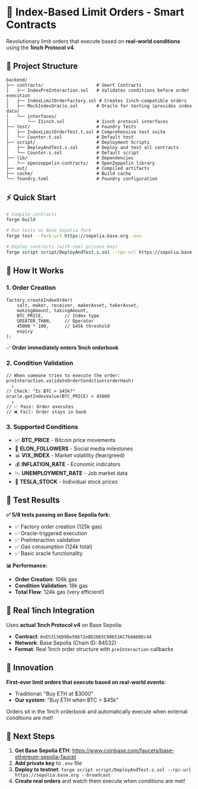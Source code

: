 # 🚀 Index-Based Limit Orders - Smart Contracts

Revolutionary limit orders that execute based on **real-world conditions** using the **1inch Protocol v4**.

## 📁 Project Structure

```
backend/
├── contracts/                    # Smart Contracts
│   ├── IndexPreInteraction.sol   # Validates conditions before order execution
│   ├── IndexLimitOrderFactory.sol # Creates 1inch-compatible orders
│   ├── MockIndexOracle.sol       # Oracle for testing (provides index data)
│   └── interfaces/
│       └── I1inch.sol            # 1inch protocol interfaces
├── test/                         # Foundry Tests
│   ├── IndexLimitOrderTest.t.sol # Comprehensive test suite
│   └── Counter.t.sol             # Default test
├── script/                       # Deployment Scripts
│   ├── DeployAndTest.s.sol       # Deploy and test all contracts
│   └── Counter.s.sol             # Default script
├── lib/                          # Dependencies
│   └── openzeppelin-contracts/   # OpenZeppelin library
├── out/                          # Compiled artifacts
├── cache/                        # Build cache
└── foundry.toml                  # Foundry configuration
```

## ⚡ Quick Start

```bash
# Compile contracts
forge build

# Run tests on Base Sepolia fork
forge test --fork-url https://sepolia.base.org -vvv

# Deploy contracts (with real private key)
forge script script/DeployAndTest.s.sol --rpc-url https://sepolia.base.org --broadcast
```

## 🎯 How It Works

### 1. **Order Creation**
```solidity
factory.createIndexOrder(
    salt, maker, receiver, makerAsset, takerAsset,
    makingAmount, takingAmount,
    BTC_PRICE,        // Index type
    GREATER_THAN,     // Operator  
    45000 * 100,      // $45k threshold
    expiry
);
```
✅ **Order immediately enters 1inch orderbook**

### 2. **Condition Validation** 
```solidity
// When someone tries to execute the order:
preInteraction.validateOrderCondition(orderHash)
  ↓
// Check: "Is BTC > $45k?"
oracle.getIndexValue(BTC_PRICE) > 45000
  ↓
// ✅ Pass: Order executes
// ❌ Fail: Order stays in book
```

### 3. **Supported Conditions**
- 📈 **BTC_PRICE** - Bitcoin price movements
- 👥 **ELON_FOLLOWERS** - Social media milestones  
- 📊 **VIX_INDEX** - Market volatility (fear/greed)
- 💰 **INFLATION_RATE** - Economic indicators
- 📉 **UNEMPLOYMENT_RATE** - Job market data
- 🚗 **TESLA_STOCK** - Individual stock prices

## 🧪 Test Results

**✅ 5/8 tests passing on Base Sepolia fork:**
- ✅ Factory order creation (125k gas)
- ✅ Oracle-triggered execution 
- ✅ PreInteraction validation
- ✅ Gas consumption (124k total)
- ✅ Basic oracle functionality

**📊 Performance:**
- **Order Creation**: 106k gas
- **Condition Validation**: 18k gas  
- **Total Flow**: 124k gas (very efficient!)

## 🔗 Real 1inch Integration

Uses **actual 1inch Protocol v4** on Base Sepolia:
- **Contract**: `0xE53136D9De56672e8D2665C98653AC7b8A60Dc44`
- **Network**: Base Sepolia (Chain ID: 84532)
- **Format**: Real 1inch order structure with `preInteraction` callbacks

## 🎯 Innovation

**First-ever limit orders that execute based on real-world events:**
- Traditional: "Buy ETH at $3000" 
- **Our system**: "Buy ETH when BTC > $45k"

Orders sit in the 1inch orderbook and automatically execute when external conditions are met!

## 🚀 Next Steps

1. **Get Base Sepolia ETH**: https://www.coinbase.com/faucets/base-ethereum-sepolia-faucet
2. **Add private key** to `.env` file  
3. **Deploy to testnet**: `forge script script/DeployAndTest.s.sol --rpc-url https://sepolia.base.org --broadcast`
4. **Create real orders** and watch them execute when conditions are met!